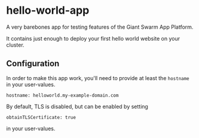 # hello-world-app

A very barebones app for testing features of the Giant Swarm App Platform.

It contains just enough to deploy your first hello world website on your cluster.

## Configuration

In order to make this app work, you'll need to provide at least the `hostname` in your user-values.

```
hostname: helloworld.my-example-domain.com
```

By default, TLS is disabled, but can be enabled by setting

```
obtainTLSCertificate: true
```

in your user-values.

